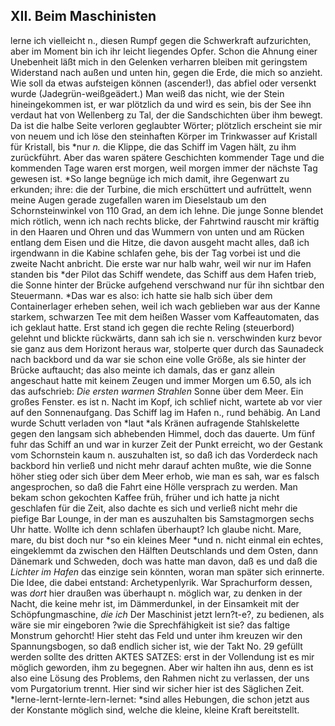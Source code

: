 ## XII. Beim Maschinisten 
lerne ich vielleicht n., diesen Rumpf gegen die Schwerkraft aufzurichten, aber im Moment bin ich ihr leicht liegendes Opfer. Schon die Ahnung einer Unebenheit läßt mich in den Gelenken verharren bleiben mit geringstem Widerstand nach außen und unten hin, gegen die Erde, die mich so anzieht. Wie soll da etwas aufsteigen können (ascender!), das abfiel oder versenkt wurde (Jadegrün-weißgeädert.) Man weiß das nicht, wie der Stein hineingekommen ist, er war plötzlich da und wird es sein, bis der See ihn verdaut hat von Wellenberg zu Tal, der die Sandschichten über ihm bewegt. Da ist die halbe Seite verloren geglaubter Wörter; plötzlich erscheint sie mir von neuem und ich löse den steinhaften Körper im Trinkwasser auf Kristall für Kristall, bis *nur *n.* die Klippe, die das Schiff im Vagen hält, zu ihm zurückführt. Aber das waren spätere Geschichten kommender Tage und die kommenden Tage waren erst morgen, weil morgen immer der nächste Tag gewesen ist. *So lange begnüge ich mich damit, ihre Gegenwart zu erkunden; ihre: die der Turbine, die mich erschüttert und aufrüttelt, wenn meine Augen gerade zugefallen waren im Dieselstaub um den Schornsteinwinkel von 110 Grad, an dem ich lehne. Die junge Sonne blendet mich rötlich, wenn ich nach rechts blicke, der Fahrtwind rauscht mir kräftig in den Haaren und Ohren und das Wummern von unten und am Rücken entlang dem Eisen und die Hitze, die davon ausgeht macht alles, daß ich irgendwann in die Kabine schlafen gehe, bis der Tag vorbei ist und die zweite Nacht anbricht. Die erste war nur halb wahr, weil wir nur im Hafen standen bis *der Pilot das Schiff wendete, das Schiff aus dem Hafen trieb, die Sonne hinter der Brücke aufgehend verschwand nur für ihn sichtbar den Steuermann. *Das war es also: ich hatte sie halb sich über dem Containerlager erheben sehen, weil ich wach geblieben war aus der Kanne starkem, schwarzen Tee mit dem heißen Wasser vom Kaffeautomaten, das ich geklaut hatte. Erst stand ich gegen die rechte Reling (steuerbord) gelehnt und blickte rückwärts, dann sah ich sie n. verschwinden kurz bevor sie ganz aus dem Horizont heraus war, stolperte quer durch das Saunadeck nach backbord und da war sie schon eine volle Größe, als sie hinter der Brücke auftaucht; das also meinte ich damals, das er ganz allein angeschaut hatte mit keinem Zeugen und immer Morgen um 6.50, als ich das aufschrieb: *Die ersten warmen Strahlen* Sonne über dem Meer. Ein großes Fenster. es ist n. Nacht im Kopf, ich schlief nicht, wartete ab vor vier auf den Sonnenaufgang. Das Schiff lag im Hafen n., rund behäbig. An Land wurde Schutt verladen von *laut *als Kränen aufragende Stahlskelette gegen den langsam sich abhebenden Himmel, doch das dauerte. Um fünf fuhr das Schiff an und war in kurzer Zeit der Punkt erreicht, wo der Gestank vom Schornstein kaum n. auszuhalten ist, so daß ich das Vorderdeck nach backbord hin verließ und nicht mehr darauf achten mußte, wie die Sonne höher stieg oder sich über dem Meer erhob, wie man es sah, war es falsch angesprochen, so daß die Fahrt eine Hölle versprach zu werden. Man bekam schon gekochten Kaffee früh, früher und ich hatte ja nicht geschlafen für die Zeit, also dachte es sich und verließ nicht mehr die piefige Bar Lounge, in der man es auszuhalten bis Samstagmorgen sechs Uhr hatte. Wollte ich denn schlafen überhaupt? Ich glaube nicht. Mare, mare, du bist doch nur *so ein kleines Meer *und n. nicht einmal ein echtes, eingeklemmt da zwischen den Hälften Deutschlands und dem Osten, dann Dänemark und Schweden, doch was hatte man davon, daß es und daß die *Lichter im Hafen* das einzige sein könnten, woran man später sich erinnerte.    
Die Idee, die dabei entstand: Archetypenlyrik. War Sprachurform dessen, was *dort* hier draußen was überhaupt n. möglich war, zu denken in der Nacht, die keine mehr ist, im Dämmerdunkel, in der Einsamkeit mit der Schöpfungmaschine, *die ich* Der Maschinist jetzt lern?t-e?, zu bedienen, als wäre sie mir eingeboren ?wie die Sprechfähigkeit ist sie? das faltige Monstrum gehorcht! Hier steht das Feld und unter ihm kreuzen wir den Spannungsbogen, so daß endlich sicher ist, wie der Takt No. 29 gefüllt werden sollte des dritten AKTES SATZES: erst in der Vollendung ist es mir möglich geworden, ihm zu begegnen. Aber wir halten ihn aus, denn es ist also eine Lösung des Problems, den Rahmen nicht zu verlassen, der uns vom Purgatorium trennt. Hier sind wir sicher hier ist des Säglichen Zeit. *lerne-lernt-lernte-lern-lernet: *sind alles Hebungen, die schon jetzt aus der Konstante möglich sind, welche die kleine, kleine Kraft bereitstellt.   

